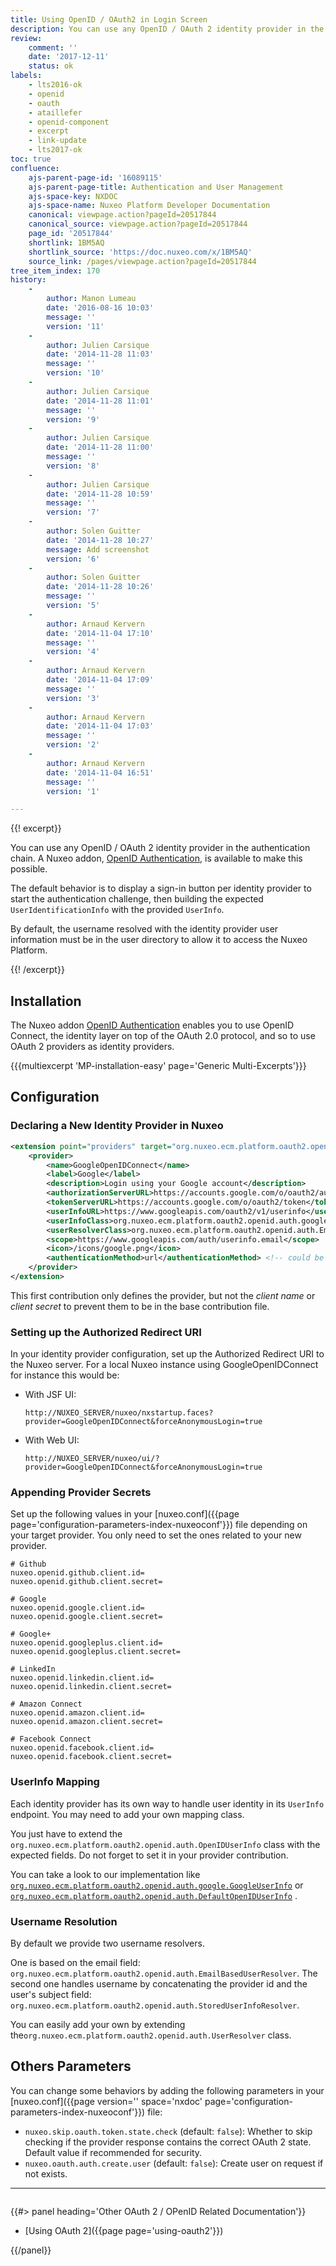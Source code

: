 ```yaml
---
title: Using OpenID / OAuth2 in Login Screen
description: You can use any OpenID / OAuth 2 identity provider in the authentication chain. A Nuxeo addon, OpenID Authentication, is available to make this possible.
review:
    comment: ''
    date: '2017-12-11'
    status: ok
labels:
    - lts2016-ok
    - openid
    - oauth
    - ataillefer
    - openid-component
    - excerpt
    - link-update
    - lts2017-ok
toc: true
confluence:
    ajs-parent-page-id: '16089115'
    ajs-parent-page-title: Authentication and User Management
    ajs-space-key: NXDOC
    ajs-space-name: Nuxeo Platform Developer Documentation
    canonical: viewpage.action?pageId=20517844
    canonical_source: viewpage.action?pageId=20517844
    page_id: '20517844'
    shortlink: 1BM5AQ
    shortlink_source: 'https://doc.nuxeo.com/x/1BM5AQ'
    source_link: /pages/viewpage.action?pageId=20517844
tree_item_index: 170
history:
    -
        author: Manon Lumeau
        date: '2016-08-16 10:03'
        message: ''
        version: '11'
    -
        author: Julien Carsique
        date: '2014-11-28 11:03'
        message: ''
        version: '10'
    -
        author: Julien Carsique
        date: '2014-11-28 11:01'
        message: ''
        version: '9'
    -
        author: Julien Carsique
        date: '2014-11-28 11:00'
        message: ''
        version: '8'
    -
        author: Julien Carsique
        date: '2014-11-28 10:59'
        message: ''
        version: '7'
    -
        author: Solen Guitter
        date: '2014-11-28 10:27'
        message: Add screenshot
        version: '6'
    -
        author: Solen Guitter
        date: '2014-11-28 10:26'
        message: ''
        version: '5'
    -
        author: Arnaud Kervern
        date: '2014-11-04 17:10'
        message: ''
        version: '4'
    -
        author: Arnaud Kervern
        date: '2014-11-04 17:09'
        message: ''
        version: '3'
    -
        author: Arnaud Kervern
        date: '2014-11-04 17:03'
        message: ''
        version: '2'
    -
        author: Arnaud Kervern
        date: '2014-11-04 16:51'
        message: ''
        version: '1'

---
```

{{! excerpt}}

You can use any OpenID / OAuth 2 identity provider in the authentication chain. A Nuxeo addon, [OpenID Authentication](https://connect.nuxeo.com/nuxeo/site/marketplace/package/openid-authentication), is available to make this possible.

The default behavior is to display a sign-in button per identity provider to start the authentication challenge, then building the expected `UserIdentificationInfo` with the provided `UserInfo`.

By default, the username resolved with the identity provider user information must be in the user directory to allow it to access the Nuxeo Platform.

{{! /excerpt}}

## Installation

The Nuxeo addon [OpenID Authentication](https://connect.nuxeo.com/nuxeo/site/marketplace/package/openid-authentication) enables you to use OpenID Connect, the identity layer on top of the OAuth 2.0 protocol, and so to use OAuth 2 providers as identity providers.

{{{multiexcerpt 'MP-installation-easy' page='Generic Multi-Excerpts'}}}

## Configuration

### Declaring a New Identity Provider in Nuxeo

```xml
<extension point="providers" target="org.nuxeo.ecm.platform.oauth2.openid.OpenIDConnectProviderRegistry">
    <provider>
        <name>GoogleOpenIDConnect</name>
        <label>Google</label>
        <description>Login using your Google account</description>
        <authorizationServerURL>https://accounts.google.com/o/oauth2/auth</authorizationServerURL>
        <tokenServerURL>https://accounts.google.com/o/oauth2/token</tokenServerURL>
        <userInfoURL>https://www.googleapis.com/oauth2/v1/userinfo</userInfoURL>
        <userInfoClass>org.nuxeo.ecm.platform.oauth2.openid.auth.google.GoogleUserInfo</userInfoClass>
        <userResolverClass>org.nuxeo.ecm.platform.oauth2.openid.auth.EmailBasedUserResolver</userResolverClass>
        <scope>https://www.googleapis.com/auth/userinfo.email</scope>
        <icon>/icons/google.png</icon>
        <authenticationMethod>url</authenticationMethod> <!-- could be "bearer", default is "url" -->
    </provider>
</extension>
```

This first contribution only defines the provider, but not the _client name_ or _client secret_ to prevent them to be in the base contribution file.

### Setting up the Authorized Redirect URI

In your identity provider configuration, set up the Authorized Redirect URI to the Nuxeo server. For a local Nuxeo instance using GoogleOpenIDConnect for instance this would be:
- With JSF UI:
    ```
    http://NUXEO_SERVER/nuxeo/nxstartup.faces?provider=GoogleOpenIDConnect&forceAnonymousLogin=true
    ```
- With Web UI:
    ```
    http://NUXEO_SERVER/nuxeo/ui/?provider=GoogleOpenIDConnect&forceAnonymousLogin=true
    ```

### Appending Provider Secrets

Set up the following values in your [nuxeo.conf]({{page page='configuration-parameters-index-nuxeoconf'}}) file depending on your target provider. You only need to set the ones related to your new provider.

```
# Github
nuxeo.openid.github.client.id=
nuxeo.openid.github.client.secret=

# Google
nuxeo.openid.google.client.id=
nuxeo.openid.google.client.secret=

# Google+
nuxeo.openid.googleplus.client.id=
nuxeo.openid.googleplus.client.secret=

# LinkedIn
nuxeo.openid.linkedin.client.id=
nuxeo.openid.linkedin.client.secret=

# Amazon Connect
nuxeo.openid.amazon.client.id=
nuxeo.openid.amazon.client.secret=

# Facebook Connect
nuxeo.openid.facebook.client.id=
nuxeo.openid.facebook.client.secret=
```

### UserInfo Mapping

Each identity provider has its own way to handle user identity in its `UserInfo` endpoint. You may need to add your own mapping class.

You just have to extend the `org.nuxeo.ecm.platform.oauth2.openid.auth.OpenIDUserInfo` class with the expected fields. Do not forget to set it in your provider contribution.

You can take a look to our implementation like [`org.nuxeo.ecm.platform.oauth2.openid.auth.google.GoogleUserInfo`](https://github.com/nuxeo/nuxeo/blob/master/nuxeo-services/login/nuxeo-platform-login-openid/src/main/java/org/nuxeo/ecm/platform/oauth2/openid/auth/google/GoogleUserInfo.java) or [`org.nuxeo.ecm.platform.oauth2.openid.auth.DefaultOpenIDUserInfo`](https://github.com/nuxeo/nuxeo/blob/master/nuxeo-services/login/nuxeo-platform-login-openid/src/main/java/org/nuxeo/ecm/platform/oauth2/openid/auth/DefaultOpenIDUserInfo.java) .

### Username Resolution

By default we provide two username resolvers.

One is based on the email field: `org.nuxeo.ecm.platform.oauth2.openid.auth.EmailBasedUserResolver`. The second one handles username by concatenating the provider id and the user's subject field: `org.nuxeo.ecm.platform.oauth2.openid.auth.StoredUserInfoResolver`.

You can easily add your own by extending the`org.nuxeo.ecm.platform.oauth2.openid.auth.UserResolver` class.

## Others Parameters

You can change some behaviors by adding the following parameters in your [nuxeo.conf]({{page version='' space='nxdoc' page='configuration-parameters-index-nuxeoconf'}}) file:

- `nuxeo.skip.oauth.token.state.check` (default: `false`): Whether to skip checking if the provider response contains the correct OAuth 2 state. Default value if recommended for security.
- `nuxeo.oauth.auth.create.user` (default: `false`): Create user on request if not exists.

* * *

<div class="row" data-equalizer data-equalize-on="medium">
<div class="column medium-6">

{{#> panel heading='Other OAuth 2 / OPenID Related Documentation'}}

- [Using OAuth 2]({{page page='using-oauth2'}})

{{/panel}}
</div>
<div class="column medium-6">

&nbsp;

</div>
</div>

